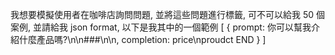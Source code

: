 我想要模擬使用者在咖啡店詢問問題, 並將這些問題進行標籤, 可不可以給我 50 個案例, 並請給我 json format, 以下是我其中的一個範例
[
{
prompt: 你可以幫我介紹什麼產品嗎?\n\n###\n\n,
completion: price\nproudct END
}
]
